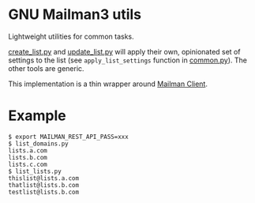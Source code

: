 # GNU Mailman3 utils

Lightweight utilities for common tasks.

[create_list.py](create_list.py) and [update_list.py](update_list.py) will apply their own, opinionated set of settings to the list (see `apply_list_settings` function in [common.py](common.py)). The other tools are generic.

This implementation is a thin wrapper around [Mailman Client](https://docs.mailman3.org/projects/mailmanclient/en/latest/).

# Example

```shell
$ export MAILMAN_REST_API_PASS=xxx
$ list_domains.py
lists.a.com
lists.b.com
lists.c.com
$ list_lists.py
thislist@lists.a.com
thatlist@lists.b.com
testlist@lists.b.com
```
